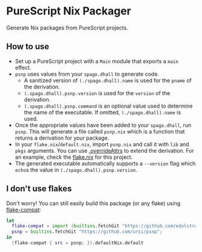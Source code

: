 # PureScript Nix Packager

Generate Nix packages from PureScript projects.

## How to use

- Set up a PureScript project with a `Main` module that exports a `main` effect.
- `psnp` uses values from your `spago.dhall` to generate code.
	- A sanitized version of `(./spago.dhall).name` is used for the `pname` of the derivation.
	- `(.spago.dhall).psnp.version` is used for the `version` of the derivation.
	- `(.spago.dhall).psnp.command` is an optional value used to determine the name of the executable. If omitted, `(./spago.dhall).name` is used.
- Once the appropriate values have been added to your `spago.dhall`, run `psnp`. This will generate a file called `psnp.nix` which is a function that returns a derivation for your package.
- In your `flake.nix`/`default.nix`, import `psnp.nix` and call it with `lib` and `pkgs` arguments. You can use [.overrideAttrs](https://nixos.org/manual/nixpkgs/stable/#sec-pkg-overrideAttrs) to extend the derivation. For an example, check the [flake.nix](https://github.com/ursi/psnp/blob/master/flake.nix) for this project.
- The generated executable automatically supports a `--version` flag which `echo`s the value in `(./spago.dhall).psnp.version`.

## I don't use flakes

Don't worry! You can still easily build this package (or any flake) using [flake-compat](https://github.com/edolstra/flake-compat):

```nix
let
  flake-compat = import (builtins.fetchGit "https://github.com/edolstra/flake-compat");
  psnp = builtins.fetchGit "https://github.com/ursi/psnp";
in
  (flake-compat { src = psnp; }).defaultNix.default
```
